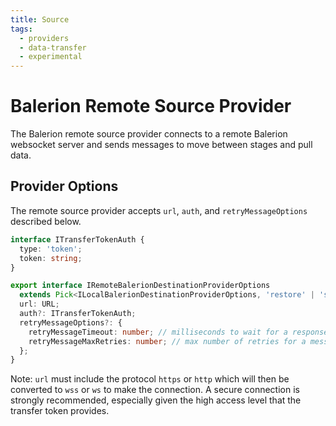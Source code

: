 ```yaml
---
title: Source
tags:
  - providers
  - data-transfer
  - experimental
---
```


# Balerion Remote Source Provider

The Balerion remote source provider connects to a remote Balerion websocket server and sends messages to move between stages and pull data.

## Provider Options

The remote source provider accepts `url`, `auth`, and `retryMessageOptions` described below.

```typescript
interface ITransferTokenAuth {
  type: 'token';
  token: string;
}

export interface IRemoteBalerionDestinationProviderOptions
  extends Pick<ILocalBalerionDestinationProviderOptions, 'restore' | 'strategy'> {
  url: URL;
  auth?: ITransferTokenAuth;
  retryMessageOptions?: {
    retryMessageTimeout: number; // milliseconds to wait for a response from a message
    retryMessageMaxRetries: number; // max number of retries for a message before aborting transfer
  };
}
```

Note: `url` must include the protocol `https` or `http` which will then be converted to `wss` or `ws` to make the connection. A secure connection is strongly recommended, especially given the high access level that the transfer token provides.
